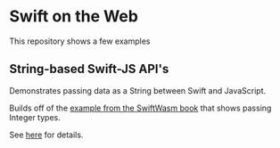 # Swift on the Web

This repository shows a few examples

## String-based Swift-JS API's

Demonstrates passing data as a String between Swift and JavaScript.

Builds off of the [example from the SwiftWasm book](http://book.swiftwasm.org/examples/exporting-function.html) that shows passing Integer types.

See [here](./poc-hello-world-interoperable/README.md) for details.